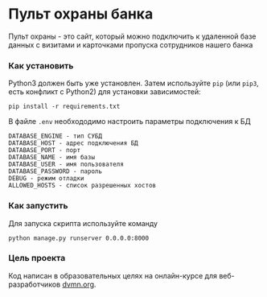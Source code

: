 # Пульт охраны банка

Пульт охраны - это сайт, который можно подключить к удаленной базе данных
с визитами и карточками пропуска сотрудников нашего банка 

### Как установить

Python3 должен быть уже установлен. 
Затем используйте `pip` (или `pip3`, есть конфликт с Python2) для установки зависимостей:
```
pip install -r requirements.txt
```

В файле `.env` необхододимо настроить параметры подключения к БД
```
DATABASE_ENGINE - тип СУБД
DATABASE_HOST - адрес подключения БД
DATABASE_PORT - порт
DATABASE_NAME - имя базы
DATABASE_USER - имя пользователя
DATABASE_PASSWORD - пароль
DEBUG - режим отладки
ALLOWED_HOSTS - список разрешенных хостов
```

### Как запустить

Для запуска скрипта используйте команду
```
python manage.py runserver 0.0.0.0:8000
```


### Цель проекта

Код написан в образовательных целях на онлайн-курсе для веб-разработчиков [dvmn.org](https://dvmn.org/).
